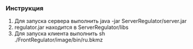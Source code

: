 ### Инструкция

1. Для запуска сервера выполнить java -jar ServerRegulator/server.jar
2. regulator.jar находится в ServerRegulator/libs
3. Для запуска клиента выполнить sh ./FrontRegulator/image/bin/ru.bkmz
